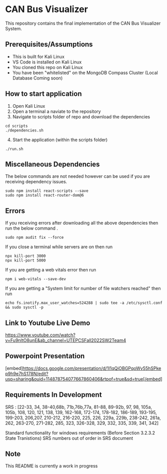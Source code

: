 # CAN Bus Visualizer
This repository contains the final implementation of the CAN Bus Visualizer System. 


## Prerequisites/Assumptions
* This is built for Kali Linux 
* VS Code is installed on Kali Linux
* You cloned this repo on Kali Linux
* You have been "whitelisted" on the MongoDB Compass Cluster (Local Database Coming soon)

## How to start application
1. Open Kali Linux
2. Open a terminal a naviate to the repository
3. Navigate to scripts folder of repo and download the dependencies
```
cd scripts
./dependencies.sh
```

4. Start the application (within the scripts folder)
```
./run.sh
```

## Miscellaneous Dependencies
The below commands are not needed however can be used if you are receiving dependency issues.
```
sudo npm install react-scripts --save
sudo npm install react-router-dom@6

``` 

## Errors
If you receiving errors after downloading all the above dependencies then run the below command .
```
sudo npm audit fix --force
```

If you close a terminal while servers are on then run 
```
npx kill-port 3000
npx kill-port 5000
```

If you are getting a web vitals error then run
```
npm i web-vitals --save-dev
```

If you are getting a "System limit for number of file watchers reached" then run
```
echo fs.inotify.max_user_watches=524288 | sudo tee -a /etc/sysctl.conf && sudo sysctl -p
```
## Link to Youtube Live Demo
https://www.youtube.com/watch?v=Fu9nltO8unE&ab_channel=UTEPCSFall2022SW2Team4

## Powerpoint Presentation
[embed]https://docs.google.com/presentation/d/1l1qQiOBGPqoWv55hSPkep9h9e7hS178N/edit?usp=sharing&ouid=114878754077667860406&rtpof=true&sd=true[/embed]

## Requirements In Development
SRS : [22-33, 34, 38-40,68b, 71b,76b,77a, 81-88, 89-92b, 97, 98, 105a, 105b, 108,
       120, 121, 138, 139, 162-168, 172-174, 178-182, 186-189, 193-195, 199-203, 
       206,207, 210-212, 216-220, 225, 226, 229a, 229b, 238-242, 261a, 262, 263-270, 271-282,
       285, 323, 326-328, 329, 332, 335, 339, 341, 342] 

Standard functionality for windows requirements (Before Section 3.2.3.2 State Tranistions)
SRS numbers out of order in SRS document

## Note
This README is currently a work in progress

